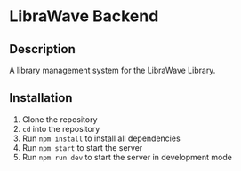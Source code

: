 # LibraWave Backend

## Description

A library management system for the LibraWave Library.

## Installation

1. Clone the repository
2. `cd` into the repository
3. Run `npm install` to install all dependencies
4. Run `npm start` to start the server
5. Run `npm run dev` to start the server in development mode
